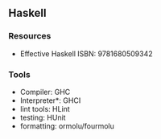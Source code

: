 ## Haskell

### Resources
 - Effective Haskell ISBN: 9781680509342

### Tools
 - Compiler: GHC
 - Interpreter*: GHCI
 - lint tools: HLint
 - testing: HUnit
 - formatting: ormolu/fourmolu

